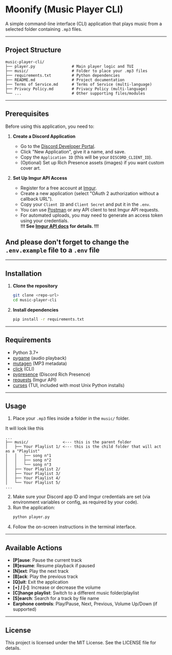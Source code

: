 # Moonify (Music Player CLI)

A simple command-line interface (CLI) application that plays music from a selected folder containing `.mp3` files.

---

## Project Structure

```
music-player-cli/
├── player.py                # Main player logic and TUI
├── music/                   # Folder to place your .mp3 files
├── requirements.txt         # Python dependencies
├── README.md                # Project documentation
├── Terms of Service.md      # Terms of Service (multi-language)
├── Privacy Policy.md        # Privacy Policy (multi-language)
└── ...                      # Other supporting files/modules
```

---

## Prerequisites

Before using this application, you need to:

1. **Create a Discord Application**  
   - Go to the [Discord Developer Portal](https://discord.com/developers/applications).
   - Click "New Application", give it a name, and save.
   - Copy the `Application ID` (this will be your `DISCORD_CLIENT_ID`).
   - (Optional) Set up Rich Presence assets (images) if you want custom cover art.

2. **Set Up Imgur API Access**  
   - Register for a free account at [Imgur](https://api.imgur.com/oauth2/addclient).
   - Create a new application (select "OAuth 2 authorization without a callback URL").
   - Copy your `Client ID` and `Client Secret` and put it in the `.env`.
   - You can use [Postman](https://www.postman.com/) or any API client to test Imgur API requests.
   - For automated uploads, you may need to generate an access token using your credentials.  
     **!!! See [Imgur API docs](https://apidocs.imgur.com/) for details. !!!**

## And please don't forget to change the `.env.example` file to a `.env` file

---

## Installation

1. **Clone the repository**  
   ```bash
   git clone <repo-url>
   cd music-player-cli
   ```

2. **Install dependencies**  
   ```bash
   pip install -r requirements.txt
   ```

---

## Requirements

- Python 3.7+
- [pygame](https://www.pygame.org/) (audio playback)
- [mutagen](https://mutagen.readthedocs.io/) (MP3 metadata)
- [click](https://click.palletsprojects.com/) (CLI)
- [pypresence](https://qwertyquerty.github.io/pypresence/html/index.html) (Discord Rich Presence)
- [requests](https://docs.python-requests.org/) (Imgur API)
- [curses](https://docs.python.org/3/library/curses.html) (TUI, included with most Unix Python installs)

---

## Usage

1. Place your `.mp3` files inside a folder in the `music/` folder.

It will look like this
```
...
├── music/               <--- this is the parent folder
│   ├── Your Playlist 1/ <--- this is the child folder that will act as a "Playlist"
│   │   ├── song n°1
│   │   ├── song n°2
│   │   └── song n°3
│   ├── Your Playlist 2/
│   ├── Your Playlist 3/
│   ├── Your Playlist 4/
│   └── Your Playlist 5/
...
```

2. Make sure your Discord app ID and Imgur credentials are set (via environment variables or config, as required by your code).
3. Run the application:
   ```bash
   python player.py
   ```
4. Follow the on-screen instructions in the terminal interface.

---

## Available Actions

- **[P]ause**: Pause the current track
- **[R]esume**: Resume playback if paused
- **[N]ext**: Play the next track
- **[B]ack**: Play the previous track
- **[Q]uit**: Exit the application
- **[+] / [-]**: Increase or decrease the volume
- **[C]hange playlist**: Switch to a different music folder/playlist
- **[S]earch**: Search for a track by file name
- **Earphone controls**: Play/Pause, Next, Previous, Volume Up/Down (if supported)

---

## License

This project is licensed under the MIT License. See the LICENSE file for details.
